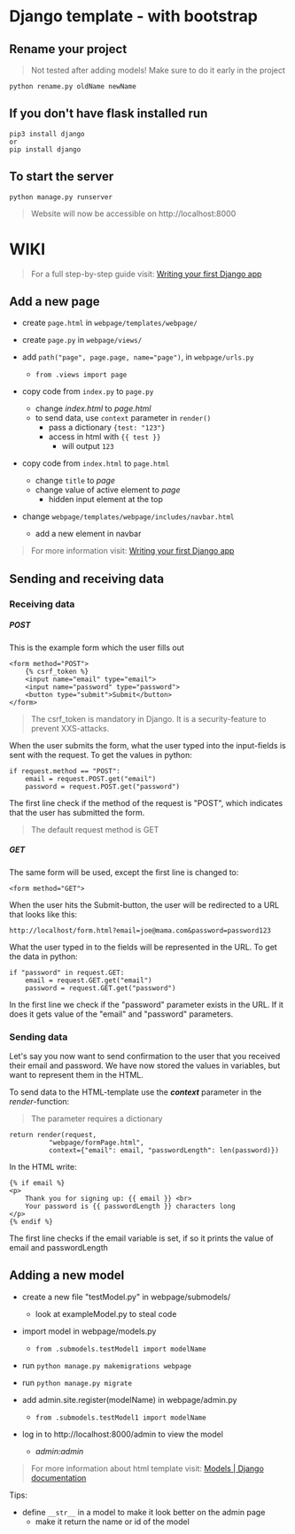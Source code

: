 
# Django template - with bootstrap

## Rename your project

> Not tested after adding models! Make sure to do it early in the project
```
python rename.py oldName newName
```

## If you don't have flask installed run

```
pip3 install django
or
pip install django
```

## To start the server

```
python manage.py runserver
```

> Website will now be accessible on http://localhost:8000

# WIKI
> For a full step-by-step guide visit: [Writing your first Django app](https://docs.djangoproject.com/en/3.1/intro/tutorial01/)

## Add a new page

- create `page.html` in `webpage/templates/webpage/`
- create `page.py` in `webpage/views/`
- add `path("page", page.page, name="page")`, in `webpage/urls.py`
	- `from .views import page`

- copy code from `index.py` to `page.py`
	- change _index.html_ to _page.html_
	- to send data, use `context` parameter in `render()`
		- pass a dictionary `{test: "123"}`
		- access in html with `{{ test }}`
			- will output `123`

- copy code from `index.html` to `page.html`
	- change `title` to _page_
	- change value of active element to _page_
		- hidden input element at the top

- change `webpage/templates/webpage/includes/navbar.html`
	- add a new element in navbar

> For more information visit: [Writing your first Django app](https://docs.djangoproject.com/en/3.1/intro/tutorial03/)

## Sending and receiving data

### Receiving data


##### POST
This is the example form which the user fills out

    <form method="POST">
        {% csrf_token %}
	    <input name="email" type="email">
	    <input name="password" type="password">
	    <button type="submit">Submit</button>
	</form>
> The csrf_token is mandatory in Django. It is a security-feature to prevent XXS-attacks.

When the user submits the form, what the user typed into the input-fields is sent with the request.
To get the values in python:

    if request.method == "POST":
	    email = request.POST.get("email")
	    password = request.POST.get("password")
The first line check if the method of the request is "POST", which indicates that the user has submitted the form.
> The default request method is GET

##### GET
The same form will be used, except the first line is changed to:

    <form method="GET">

When the user hits the Submit-button, the user will be redirected to a URL that looks like this:

    http://localhost/form.html?email=joe@mama.com&password=password123
What the user typed in to the fields will be represented in the URL. To get the data in python:

    if "password" in request.GET:
	    email = request.GET.get("email")
	    password = request.GET.get("password")
In the first line we check if the "password" parameter exists in the URL. If it does it gets value of the "email" and "password" parameters.

### Sending data
Let's say you now want to send confirmation to the user that you received their email and password. We have now stored the values in variables, but want to represent them in the HTML.

To send data to the HTML-template use the ***context*** parameter in the *render*-function:
>The parameter requires a dictionary

    return render(request,
              "webpage/formPage.html",
              context={"email": email, "passwordLength": len(password)})

In the HTML write:

    {% if email %}
    <p>
	    Thank you for signing up: {{ email }} <br>
	    Your password is {{ passwordLength }} characters long
    </p>
    {% endif %}

The first line checks if the email variable is set, if so it prints the value of email and passwordLength

## Adding a new model


- create a new file "testModel.py" in webpage/submodels/
	- look at exampleModel.py to steal code

- import model in webpage/models.py
	- `from .submodels.testModel1 import modelName`

- run `python manage.py makemigrations webpage`
- run `python manage.py migrate`

- add admin.site.register(modelName) in webpage/admin.py
	- `from .submodels.testModel1 import modelName`


- log in to http://localhost:8000/admin to view the model
	- *admin:admin*
> For more information about html template visit: [Models | Django documentation](https://docs.djangoproject.com/en/3.1/topics/db/models/) 



Tips:
- define `__str__` in a model to make it look better on the admin page
	- make it return the name or id of the model
